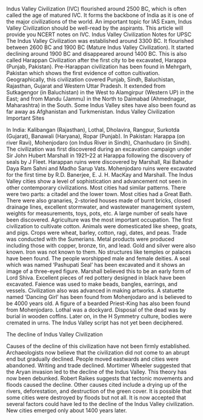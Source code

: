 Indus Valley Civilization (IVC) flourished around 2500 BC, which is often called the age of matured IVC. It forms the backbone of India as it is one of the major civilizations of the world. An important topic for IAS Exam, Indus Valley Civilization should be well-read by the aspirants. This article will provide you NCERT notes on IVC.
Indus Valley Civilization Notes for UPSC
The Indus Valley Civilization was established around 3300 BC. It flourished between 2600 BC and 1900 BC (Mature Indus Valley Civilization). It started declining around 1900 BC and disappeared around 1400 BC.
This is also called Harappan Civilization after the first city to be excavated, Harappa (Punjab, Pakistan).
Pre-Harappan civilization has been found in Mehrgarh, Pakistan which shows the first evidence of cotton cultivation.
Geographically, this civilization covered Punjab, Sindh, Baluchistan, Rajasthan, Gujarat and Western Uttar Pradesh. It extended from Sutkagengor (in Baluchistan) in the West to Alamgirpur (Western UP) in the East; and from Mandu (Jammu) in the North to Daimabad (Ahmednagar, Maharashtra) in the South. Some Indus Valley sites have also been found as far away as Afghanistan and Turkmenistan.
Indus Valley Civilization Important Sites

In India: Kalibangan (Rajasthan), Lothal, Dholavira, Rangpur, Surkotda (Gujarat), Banawali (Haryana), Ropar (Punjab). In Pakistan: Harappa (on river Ravi), Mohenjodaro (on Indus River in Sindh), Chanhudaro (in Sindh).
The civilization was first discovered during an excavation campaign under Sir John Hubert Marshall in 1921–22 at Harappa following the discovery of seals by J Fleet.
Harappan ruins were discovered by Marshall, Rai Bahadur Daya Ram Sahni and Madho Sarup Vats.
Mohenjodaro ruins were excavated for the first time by R.D. Banerjee, E. J. H. MacKay and Marshall.
The Indus Valley cities show a level of sophistication and advancement not seen in other contemporary civilizations.
Most cities had similar patterns. There were two parts: a citadel and the lower town.
Most cities had a Great Bath.
There were also granaries, 2-storied houses made of burnt bricks, closed drainage lines, excellent stormwater, and wastewater management system, weights for measurements, toys, pots, etc.
A large number of seals have been discovered.
Agriculture was the most important occupation. The first civilization to cultivate cotton.
Animals were domesticated like sheep, goats, and pigs.
Crops were wheat, barley, cotton, ragi, dates, and peas.
Trade was conducted with the Sumerians.
Metal products were produced including those with copper, bronze, tin, and lead. Gold and silver were also known. Iron was not known to them.
No structures like temples or palaces have been found.
The people worshipped male and female deities. A seal which was named ‘Pashupati Seal’ has been excavated and it shows an image of a three-eyed figure. Marshall believed this to be an early form of Lord Shiva.
Excellent pieces of red pottery designed in black have been excavated. Faience was used to make beads, bangles, earrings, and vessels.
Civilization also was advanced in making artworks. A statuette named ‘Dancing Girl’ has been found from Mohenjodaro and is believed to be 4000 years old. A figure of a bearded Priest-King has also been found from Mohenjodaro.
Lothal was a dockyard.
Disposal of the dead was by burial in wooden coffins. Later on, in the H Symmetry culture, bodies were cremated in urns.
The Indus Valley script has not yet been deciphered.

The decline of Indus Valley Civilization

Causes of the decline of this civilization have not been firmly established. Archaeologists now believe that the civilization did not come to an abrupt end but gradually declined. People moved eastwards and cities were abandoned. Writing and trade declined.
Mortimer Wheeler suggested that the Aryan invasion led to the decline of the Indus Valley. This theory has now been debunked.
Robert Raikes suggests that tectonic movements and floods caused the decline.
Other causes cited include a drying up of the rivers, deforestation, and destruction of the green cover. It is possible that some cities were destroyed by floods but not all. It is now accepted that several factors could have led to the decline of the Indus Valley civilization.
New cities emerged only about 1400 years later.


